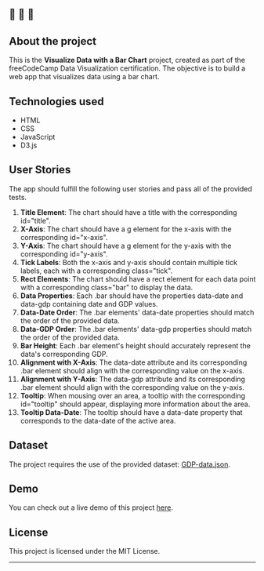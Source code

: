 🔔 🔔 🔔
---

## About the project

This is the **Visualize Data with a Bar Chart** project, created as part of the freeCodeCamp Data Visualization certification.
The objective is to build a web app that visualizes data using a bar chart.

## Technologies used

- HTML
- CSS
- JavaScript
- D3.js

## User Stories

The app should fulfill the following user stories and pass all of the provided tests.

1. **Title Element**: The chart should have a title with the corresponding id="title".
2. **X-Axis**: The chart should have a g element for the x-axis with the corresponding id="x-axis".
3. **Y-Axis**: The chart should have a g element for the y-axis with the corresponding id="y-axis".
4. **Tick Labels**: Both the x-axis and y-axis should contain multiple tick labels, each with a corresponding class="tick".
5. **Rect Elements**: The chart should have a rect element for each data point with a corresponding class="bar" to display the data.
6. **Data Properties**: Each .bar should have the properties data-date and data-gdp containing date and GDP values.
7. **Data-Date Order**: The .bar elements' data-date properties should match the order of the provided data.
8. **Data-GDP Order**: The .bar elements' data-gdp properties should match the order of the provided data.
9. **Bar Height**: Each .bar element's height should accurately represent the data's corresponding GDP.
10. **Alignment with X-Axis**: The data-date attribute and its corresponding .bar element should align with the corresponding value on the x-axis.
11. **Alignment with Y-Axis**: The data-gdp attribute and its corresponding .bar element should align with the corresponding value on the y-axis.
12. **Tooltip**: When mousing over an area, a tooltip with the corresponding id="tooltip" should appear, displaying more information about the area.
13. **Tooltip Data-Date**: The tooltip should have a data-date property that corresponds to the data-date of the active area.

## Dataset

The project requires the use of the provided dataset: [GDP-data.json](https://raw.githubusercontent.com/freeCodeCamp/ProjectReferenceData/master/GDP-data.json).

## Demo

You can check out a live demo of this project [here](https://elenacoder.github.io/data-vizualization-d3.js/bar-chart/).


## License

This project is licensed under the MIT License.

---